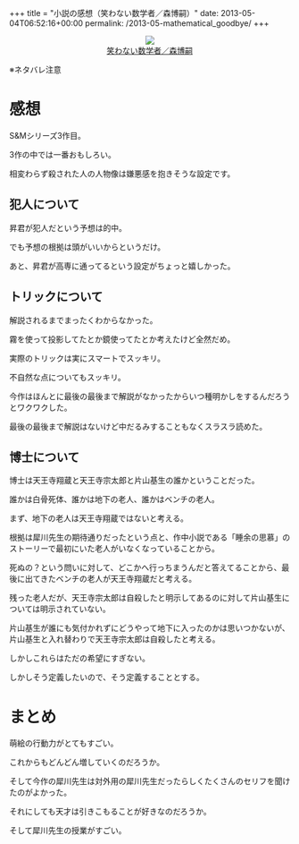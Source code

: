 +++
title = "小説の感想（笑わない数学者／森博嗣）"
date: 2013-05-04T06:52:16+00:00
permalink: /2013-05-mathematical_goodbye/
+++
<div style="text-align: center;">
  <a href="http://www.amazon.co.jp/gp/product/4062646145/ref=as_li_ss_il?ie=UTF8&#038;camp=247&#038;creative=7399&#038;creativeASIN=4062646145&#038;linkCode=as2&#038;tag=5000164-22"><img border="0" src="http://ws-fe.amazon-adsystem.com/widgets/q?_encoding=UTF8&#038;ASIN=4062646145&#038;Format=_SL160_&#038;ID=AsinImage&#038;MarketPlace=JP&#038;ServiceVersion=20070822&#038;WS=1&#038;tag=5000164-22" /><br /><span>笑わない数学者／森博嗣</span></a><img src="http://ir-jp.amazon-adsystem.com/e/ir?t=5000164-22&#038;l=as2&#038;o=9&#038;a=4062646145" width="1" height="1" border="0" alt="" style="border:none !important; margin:0px !important;" />
</div>

※ネタバレ注意

# 感想

S&#038;Mシリーズ3作目。
  
3作の中では一番おもしろい。
  
相変わらず殺された人の人物像は嫌悪感を抱きそうな設定です。

## 犯人について

昇君が犯人だという予想は的中。
  
でも予想の根拠は頭がいいからというだけ。
  
あと、昇君が高専に通ってるという設定がちょっと嬉しかった。

## トリックについて

解説されるまでまったくわからなかった。
  
霧を使って投影してたとか鏡使ってたとか考えたけど全然だめ。
  
実際のトリックは実にスマートでスッキリ。
  
不自然な点についてもスッキリ。
  
今作はほんとに最後の最後まで解説がなかったからいつ種明かしをするんだろうとワクワクした。
  
最後の最後まで解説はないけど中だるみすることもなくスラスラ読めた。

## 博士について

博士は天王寺翔蔵と天王寺宗太郎と片山基生の誰かということだった。
  
誰かは白骨死体、誰かは地下の老人、誰かはベンチの老人。
  
まず、地下の老人は天王寺翔蔵ではないと考える。
  
根拠は犀川先生の期待通りだったという点と、作中小説である「睡余の思慕」のストーリーで最初にいた老人がいなくなっていることから。
  
死ぬの？という問いに対して、どこかへ行っちまうんだと答えてることから、最後に出てきたベンチの老人が天王寺翔蔵だと考える。
  
残った老人だが、天王寺宗太郎は自殺したと明示してあるのに対して片山基生については明示されていない。
  
片山基生が誰にも気付かれずにどうやって地下に入ったのかは思いつかないが、片山基生と入れ替わりで天王寺宗太郎は自殺したと考える。
  
しかしこれらはただの希望にすぎない。
  
しかしそう定義したいので、そう定義することとする。

# まとめ

萌絵の行動力がとてもすごい。
  
これからもどんどん増していくのだろうか。
  
そして今作の犀川先生は対外用の犀川先生だったらしくたくさんのセリフを聞けたのがよかった。
  
それにしても天才は引きこもることが好きなのだろうか。
  
そして犀川先生の授業がすごい。